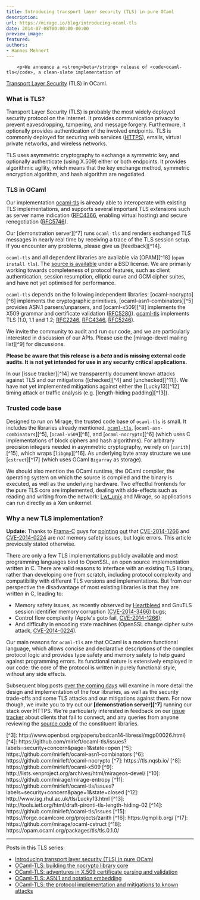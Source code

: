 ```yaml
---
title: Introducing transport layer security (TLS) in pure OCaml
description:
url: https://mirage.io/blog/introducing-ocaml-tls
date: 2014-07-08T00:00:00-00:00
preview_image:
featured:
authors:
- Hannes Mehnert
---
```



        <p>We announce a <strong>beta</strong> release of <code>ocaml-tls</code>, a clean-slate implementation of
<a href="https://en.wikipedia.org/wiki/Transport_Layer_Security">Transport Layer Security</a> (TLS) in
OCaml.</p>
<h3>What is TLS?</h3>
<p>Transport Layer Security (TLS) is probably the most widely deployed
security protocol on the Internet. It provides communication privacy
to prevent eavesdropping, tampering, and message forgery. Furthermore,
it optionally provides authentication of the involved endpoints. TLS
is commonly deployed for securing web services (<a href="http://tools.ietf.org/html/rfc2818">HTTPS</a>), emails,
virtual private networks, and wireless networks.</p>
<p>TLS uses asymmetric cryptography to exchange a symmetric key, and
optionally authenticate (using X.509) either or both endpoints. It
provides algorithmic agility, which means that the key exchange
method, symmetric encryption algorithm, and hash algorithm are
negotiated.</p>
<h3>TLS in OCaml</h3>
<p>Our implementation <a href="https://github.com/mirleft/ocaml-tls">ocaml-tls</a> is already able to interoperate with
existing TLS implementations, and supports several important TLS extensions
such as server name indication (<a href="https://tools.ietf.org/html/rfc4366">RFC4366</a>, enabling virtual hosting)
and secure renegotiation (<a href="https://tools.ietf.org/html/rfc5746">RFC5746</a>).</p>
<p>Our [demonstration server][^7] runs <code>ocaml-tls</code> and renders exchanged
TLS messages in nearly real time by receiving a trace of the TLS
session setup. If you encounter any problems, please give us [feedback][^14].</p>
<p><code>ocaml-tls</code> and all dependent libraries are available via [OPAM][^18] (<code>opam install tls</code>). The <a href="https://github.com/mirleft/ocaml-tls">source is available</a>
under a BSD license. We are primarily working towards completeness of
protocol features, such as client authentication, session resumption, elliptic curve and GCM
cipher suites, and have not yet optimised for performance.</p>
<p><code>ocaml-tls</code> depends on the following independent libraries: [ocaml-nocrypto][^6] implements the
cryptographic primitives, [ocaml-asn1-combinators][^5] provides ASN.1 parsers/unparsers, and
[ocaml-x509][^8] implements the X509 grammar and certificate validation (<a href="https://tools.ietf.org/html/rfc5280">RFC5280</a>). <a href="https://github.com/mirleft/ocaml-tls">ocaml-tls</a> implements TLS (1.0, 1.1 and 1.2; <a href="https://tools.ietf.org/html/rfc2246">RFC2246</a>,
<a href="https://tools.ietf.org/html/rfc4346">RFC4346</a>, <a href="https://tools.ietf.org/html/rfc5246">RFC5246</a>).</p>
<p>We invite the community to audit and run our code, and we are particularly interested in discussion of our APIs.
Please use the [mirage-devel mailing list][^9] for discussions.</p>
<p><strong>Please be aware that this release is a <em>beta</em> and is missing external code audits.
It is not yet intended for use in any security critical applications.</strong></p>
<p>In our [issue tracker][^14] we transparently document known attacks against TLS and our mitigations
([checked][^4] and [unchecked][^11]).
We have not yet implemented mitigations against either the
[Lucky13][^12] timing attack or traffic analysis (e.g. [length-hiding padding][^13]).</p>
<h3>Trusted code base</h3>
<p>Designed to run on Mirage, the trusted code base of <code>ocaml-tls</code> is small. It includes the libraries already mentioned,
<a href="https://github.com/mirleft/ocaml-tls"><code>ocaml-tls</code></a>, [<code>ocaml-asn-combinators</code>][^5], [<code>ocaml-x509</code>][^8],
and [<code>ocaml-nocrypto</code>][^6] (which uses C implementations of block
ciphers and hash algorithms). For arbitrary precision integers needed in
asymmetric cryptography, we rely on [<code>zarith</code>][^15], which wraps
[<code>libgmp</code>][^16]. As underlying byte array structure we use
[<code>cstruct</code>][^17] (which uses OCaml <code>Bigarray</code> as storage).</p>
<p>We should also mention the OCaml runtime, the OCaml compiler, the
operating system on which the source is compiled and the binary is executed, as
well as the underlying hardware. Two effectful frontends for
the pure TLS core are implemented, dealing
with side-effects such as reading and writing from the network: <a href="http://ocsigen.org/lwt/api/Lwt_unix - [404 Not Found]">Lwt_unix</a> and
Mirage, so applications can run directly as a Xen unikernel.</p>
<h3>Why a new TLS implementation?</h3>
<p><strong>Update:</strong>
Thanks to <a href="http://frama-c.com/">Frama-C</a> guys for <a href="https://twitter.com/spun_off/status/486535304426188800">pointing</a> <a href="https://twitter.com/spun_off/status/486536572792090626">out</a>
that <a href="https://cve.mitre.org/cgi-bin/cvename.cgi?name=CVE-2014-1266">CVE-2014-1266</a> and <a href="https://cve.mitre.org/cgi-bin/cvename.cgi?name=CVE-2014-0224">CVE-2014-0224</a> are <em>not</em> memory safety issues, but
logic errors. This article previously stated otherwise.</p>
<p>There are only a few TLS implementations publicly available and most
programming languages bind to OpenSSL, an open source implementation written
in C. There are valid reasons to interface with an existing TLS library,
rather than developing one from scratch, including protocol complexity and
compatibility with different TLS versions and implementations. But from our
perspective the disadvantage of most existing libraries is that they
are written in C, leading to:</p>
<ul>
<li>Memory safety issues, as recently observed by <a href="https://en.wikipedia.org/wiki/Heartbleed">Heartbleed</a> and GnuTLS
session identifier memory corruption (<a href="https://cve.mitre.org/cgi-bin/cvename.cgi?name=CVE-2014-3466">CVE-2014-3466</a>) bugs;
</li>
<li>Control flow complexity (Apple's goto fail, <a href="https://cve.mitre.org/cgi-bin/cvename.cgi?name=CVE-2014-1266">CVE-2014-1266</a>);
</li>
<li>And difficulty in encoding state machines (OpenSSL change cipher suite
attack, <a href="https://cve.mitre.org/cgi-bin/cvename.cgi?name=CVE-2014-0224">CVE-2014-0224</a>).
</li>
</ul>
<p>Our main reasons for <code>ocaml-tls</code> are that OCaml is a modern functional
language, which allows concise and declarative descriptions of the
complex protocol logic and provides type safety and memory safety to help
guard against programming errors. Its functional nature is extensively
employed in our code: the core of the protocol is written in purely
functional style, without any side effects.</p>
<p>Subsequent blog posts <a href="https://github.com/mirage/mirage/issues/257">over the coming
days</a> will examine in more detail
the design and implementation of the four libraries, as well as the security
trade-offs and some TLS attacks and our mitigations against them.  For now
though, we invite you to try out our <strong>[demonstration server][^7]</strong>
running our stack over HTTPS.  We're particularly interested in feedback on our <a href="https://github.com/mirleft/ocaml-tls">issue tracker</a> about
clients that fail to connect, and any queries from anyone reviewing the <a href="https://github.com/mirleft/">source code</a>
of the constituent libraries.</p>
<p>[^3]: http://www.openbsd.org/papers/bsdcan14-libressl/mgp00026.html)
[^4]: https://github.com/mirleft/ocaml-tls/issues?labels=security+concern&amp;page=1&amp;state=open
[^5]: https://github.com/mirleft/ocaml-asn1-combinators
[^6]: https://github.com/mirleft/ocaml-nocrypto
[^7]: https://tls.nqsb.io/
[^8]: https://github.com/mirleft/ocaml-x509
[^9]: http://lists.xenproject.org/archives/html/mirageos-devel/
[^10]: https://github.com/mirage/mirage-entropy
[^11]: https://github.com/mirleft/ocaml-tls/issues?labels=security+concern&amp;page=1&amp;state=closed
[^12]: http://www.isg.rhul.ac.uk/tls/Lucky13.html
[^13]: http://tools.ietf.org/html/draft-pironti-tls-length-hiding-02
[^14]: https://github.com/mirleft/ocaml-tls/issues
[^15]: https://forge.ocamlcore.org/projects/zarith
[^16]: https://gmplib.org/
[^17]: https://github.com/mirage/ocaml-cstruct
[^18]: https://opam.ocaml.org/packages/tls/tls.0.1.0/</p>
<hr/>
<p>Posts in this TLS series:</p>
<ul>
<li><a href="http://mirage.io/blog/introducing-ocaml-tls">Introducing transport layer security (TLS) in pure OCaml</a>
</li>
<li><a href="http://mirage.io/blog/introducing-nocrypto">OCaml-TLS: building the nocrypto library core</a>
</li>
<li><a href="http://mirage.io/blog/introducing-x509">OCaml-TLS: adventures in X.509 certificate parsing and validation</a>
</li>
<li><a href="http://mirage.io/blog/introducing-asn1">OCaml-TLS: ASN.1 and notation embedding</a>
</li>
<li><a href="http://mirage.io/blog/ocaml-tls-api-internals-attacks-mitigation">OCaml-TLS: the protocol implementation and mitigations to known attacks</a>
</li>
</ul>

      
